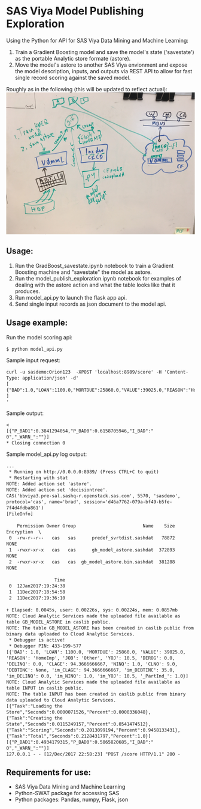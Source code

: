 # SAS Viya Model Publishing Exploration

Using the Python for API for SAS Viya Data Mining and Machine Learning:
1. Train a Gradient Boosting model and save the model's state ('savestate') as the portable Analytic store formate (astore). 
2. Move the model's astore to another SAS Viya envionment and expose the model description, inputs, and outputs via REST API to allow for fast single record scoring against the saved model.

Roughly as in the following (this will be updated to reflect actual):
![cf_mbo1.jpg](./cf_mbo1.jpg)

## Usage:
1. Run the GradBoost_savestate.ipynb notebook to train a Gradient Boosting machine and "savestate" the model as astore.
2. Run the model_publish_exploration.ipynb notebook for examples of dealing with the astore action and what the table looks like that it produces.
3. Run model_api.py to launch the flask app api.
4. Send single input records as json document to the model api.

## Usage example:
Run the model scoring api:
```
$ python model_api.py
```
Sample input request:
```
curl -u sasdemo:Orion123  -XPOST 'localhost:8989/score' -H 'Content-Type: application/json' -d'
[
{"BAD":1.0,"LOAN":1100.0,"MORTDUE":25860.0,"VALUE":39025.0,"REASON":"HomeImp","JOB":"Other","YOJ":10.5,"DEROG":0.0,"DELINQ":0.0,"CLAGE":94.3666666667,"NINQ":1.0,"CLNO":9.0,"DEBTINC":null,"im_CLAGE":94.3666666667,"im_DEBTINC":35.0,"im_DELINQ":0.0,"im_NINQ":1.0,"im_YOJ":10.5,"_PartInd_":1.0}
]
'
```
Sample output:
```
< 
[{"P_BAD1":0.3841294054,"P_BAD0":0.6158705946,"I_BAD":"           0","_WARN_":""}]
* Closing connection 0
```

Sample model_api.py log output:
```
...
 * Running on http://0.0.0.0:8989/ (Press CTRL+C to quit)
 * Restarting with stat
NOTE: Added action set 'astore'.
NOTE: Added action set 'decisiontree'.
CAS('bbviya3.pre-sal.sashq-r.openstack.sas.com', 5570, 'sasdemo', protocol='cas', name='brad', session='d46a7762-079a-bf49-b5fe-7f4d4fdba861')
[FileInfo]

    Permission Owner Group                         Name    Size Encryption  \
 0  -rw-r--r--   cas   sas      predef_svrtdist.sashdat   78872       NONE   
 1  -rwxr-xr-x   cas   cas      gb_model_astore.sashdat  372893       NONE   
 2  -rwxr-xr-x   cas   cas  gb_model_astore.bin.sashdat  381288       NONE   
 
                  Time  
 0  12Jan2017:19:24:38  
 1  11Dec2017:18:54:58  
 2  11Dec2017:19:36:10  

+ Elapsed: 0.0045s, user: 0.00226s, sys: 0.00224s, mem: 0.0857mb
NOTE: Cloud Analytic Services made the uploaded file available as table GB_MODEL_ASTORE in caslib public.
NOTE: The table GB_MODEL_ASTORE has been created in caslib public from binary data uploaded to Cloud Analytic Services.
 * Debugger is active!
 * Debugger PIN: 433-199-577
[{'BAD': 1.0, 'LOAN': 1100.0, 'MORTDUE': 25860.0, 'VALUE': 39025.0, 'REASON': 'HomeImp', 'JOB': 'Other', 'YOJ': 10.5, 'DEROG': 0.0, 'DELINQ': 0.0, 'CLAGE': 94.3666666667, 'NINQ': 1.0, 'CLNO': 9.0, 'DEBTINC': None, 'im_CLAGE': 94.3666666667, 'im_DEBTINC': 35.0, 'im_DELINQ': 0.0, 'im_NINQ': 1.0, 'im_YOJ': 10.5, '_PartInd_': 1.0}]
NOTE: Cloud Analytic Services made the uploaded file available as table INPUT in caslib public.
NOTE: The table INPUT has been created in caslib public from binary data uploaded to Cloud Analytic Services.
[{"Task":"Loading the Store","Seconds":0.0000071526,"Percent":0.0000336048},{"Task":"Creating the State","Seconds":0.0115249157,"Percent":0.0541474512},{"Task":"Scoring","Seconds":0.2013099194,"Percent":0.9458133431},{"Task":"Total","Seconds":0.2128431797,"Percent":1.0}]
[{"P_BAD1":0.4934179315,"P_BAD0":0.5065820685,"I_BAD":"           0","_WARN_":""}]
127.0.0.1 - - [12/Dec/2017 22:58:23] "POST /score HTTP/1.1" 200 -
```

## Requirements for use:
* SAS Viya Data Mining and Machine Learning
* Python-SWAT package for accessing SAS
* Python packages: Pandas, numpy, Flask, json
